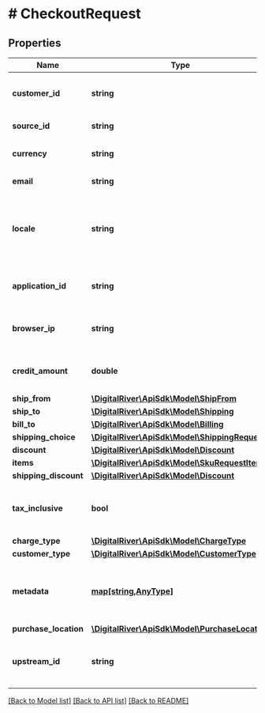 # # CheckoutRequest

## Properties

Name | Type | Description | Notes
------------ | ------------- | ------------- | -------------
**customer_id** | **string** | The identifier of the Customer associated with the Checkout. | [optional] 
**source_id** | **string** | The [unique identifier of a Source](https://docs.digitalriver.com/digital-river-api/checkouts-and-orders/payment-sources/using-the-source-identifier). | [optional] 
**currency** | **string** | A three-letter [ISO 4217 currency code](https://docs.digitalriver.com/digital-river-api/checkouts-and-orders/shared-properties/selecting-a-currency). | 
**email** | **string** | The customer&#39;s email address. | [optional] 
**locale** | **string** | A [designator](https://docs.digitalriver.com/digital-river-api/checkouts-and-orders/shared-properties/designating-a-locale) that combines the two-letter ISO 639-1 language code with the ISO 3166-1 alpha-2 country code. | [optional] 
**application_id** | **string** | An arbitrary string identifier that can be used to track the application type. | [optional] 
**browser_ip** | **string** | The [IP address of the browser](https://docs.digitalriver.com/digital-river-api/checkouts-and-orders/checkouts/creating-checkouts#setting-checkout-attributes) used by the customer when placing the order. | [optional] 
**credit_amount** | **double** | Represents the total amount of credit you are extending to the customer. | [optional] 
**ship_from** | [**\DigitalRiver\ApiSdk\Model\ShipFrom**](ShipFrom.md) |  | [optional] 
**ship_to** | [**\DigitalRiver\ApiSdk\Model\Shipping**](Shipping.md) |  | [optional] 
**bill_to** | [**\DigitalRiver\ApiSdk\Model\Billing**](Billing.md) |  | [optional] 
**shipping_choice** | [**\DigitalRiver\ApiSdk\Model\ShippingRequest**](ShippingRequest.md) |  | [optional] 
**discount** | [**\DigitalRiver\ApiSdk\Model\Discount**](Discount.md) |  | [optional] 
**items** | [**\DigitalRiver\ApiSdk\Model\SkuRequestItem[]**](SkuRequestItem.md) |  | 
**shipping_discount** | [**\DigitalRiver\ApiSdk\Model\Discount**](Discount.md) |  | [optional] 
**tax_inclusive** | **bool** | If &lt;code&gt;true&lt;/code&gt;, indicates that the prices supplied are [tax inclusive](https://docs.digitalriver.com/digital-river-api/checkouts-and-orders/shared-properties/configuring-taxes). | [optional] 
**charge_type** | [**\DigitalRiver\ApiSdk\Model\ChargeType**](ChargeType.md) |  | [optional] 
**customer_type** | [**\DigitalRiver\ApiSdk\Model\CustomerType**](CustomerType.md) |  | [optional] 
**metadata** | [**map[string,AnyType]**](AnyType.md) | Key-value pairs used to store additional data. Value can be string, boolean or integer types. | [optional] 
**purchase_location** | [**\DigitalRiver\ApiSdk\Model\PurchaseLocation**](PurchaseLocation.md) |  | [optional] 
**upstream_id** | **string** | The user checkout identifier if it is different from the Digital River checkout identifier. | [optional] 

[[Back to Model list]](../../README.md#documentation-for-models) [[Back to API list]](../../README.md#documentation-for-api-endpoints) [[Back to README]](../../README.md)


